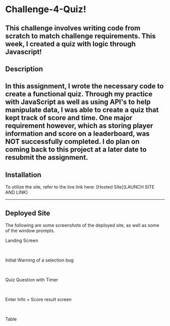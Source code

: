 # Challenge-4-Quiz!
This challenge involves writing code from scratch to match challenge requirements. 
This week, I created a quiz with logic through Javascript!
---------------------------------------------------------------------------------------------------------------------------------------------------
## Description
In this assignment, I wrote the necessary code to create a functional quiz. 
Through my practice with JavaScript as well as using API's to help manipulate data, I was able to create a quiz that kept track of score and time.
One major requirement however, which as storing player information and score on a leaderboard, was NOT successfully completed. I do plan on coming back to this
project at a later date to resubmit the assignment. 
---------------------------------------------------------------------------------------------------------------------------------------------------

## Installation
To utilize the site, refer to the live link here: [Hosted Site](LAUNCH SITE AND LINK)

---------------------------------------------------------------------------------------------------------------------------------------------------

## Deployed Site
The following are some screenshots of the deployed site, as well as some of the window prompts. 

Landing Screen


<br>

Initial Warning of a selection bug 


<br>

Quiz Question with Timer


<br>

Enter Info + Score result screen


<br>

Table 

<br>



